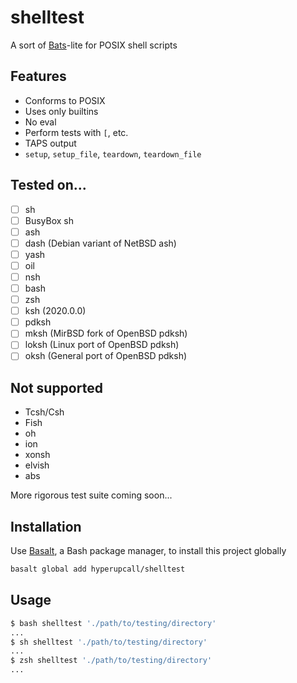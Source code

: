 # shelltest

A sort of [Bats](https://github.com/bats-core/bats-core)-lite for POSIX shell scripts

## Features

- Conforms to POSIX
- Uses only builtins
- No eval
- Perform tests with `[`, etc.
- TAPS output
- `setup`, `setup_file`, `teardown`, `teardown_file`

## Tested on...

- [ ] sh
- [ ] BusyBox sh
- [ ] ash
- [ ] dash (Debian variant of NetBSD ash)
- [ ] yash
- [ ] oil
- [ ] nsh
- [ ] bash
- [ ] zsh
- [ ] ksh (2020.0.0)
- [ ] pdksh
- [ ] mksh (MirBSD fork of OpenBSD pdksh)
- [ ] loksh (Linux port of OpenBSD pdksh)
- [ ] oksh (General port of OpenBSD pdksh)

## Not supported

- Tcsh/Csh
- Fish
- oh
- ion
- xonsh
- elvish
- abs

More rigorous test suite coming soon...

## Installation

Use [Basalt](https://github.com/hyperupcall/basalt), a Bash package manager, to install this project globally

```sh
basalt global add hyperupcall/shelltest
```

## Usage

```sh
$ bash shelltest './path/to/testing/directory'
...
$ sh shelltest './path/to/testing/directory'
...
$ zsh shelltest './path/to/testing/directory'
...
```
